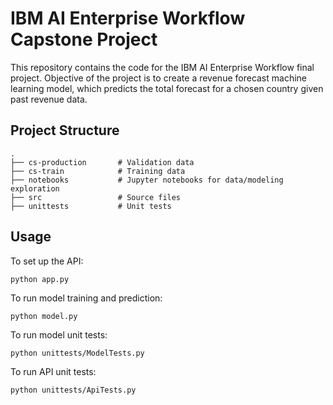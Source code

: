 # IBM AI Enterprise Workflow Capstone Project
This repository contains the code for the IBM AI Enterprise Workflow final project. Objective of the project is to create a revenue forecast machine learning model, which 
predicts the total forecast for a chosen country given past revenue data.
## Project Structure
    .
    ├── cs-production       # Validation data
    ├── cs-train            # Training data
    ├── notebooks           # Jupyter notebooks for data/modeling exploration
    ├── src                 # Source files
    ├── unittests           # Unit tests

## Usage
To set up the API:

`python app.py`

To run model training and prediction:

`python model.py`

To run model unit tests:

`python unittests/ModelTests.py`

To run API unit tests:

`python unittests/ApiTests.py`